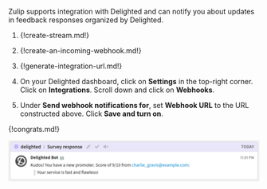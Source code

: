 Zulip supports integration with Delighted and can notify you
about updates in feedback responses organized by Delighted.

1. {!create-stream.md!}

1. {!create-an-incoming-webhook.md!}

1. {!generate-integration-url.md!}

1. On your Delighted dashboard, click on **Settings** in the
   top-right corner. Click on **Integrations**. Scroll down
   and click on **Webhooks**.

1. Under **Send webhook notifications for**, set **Webhook URL**
   to the URL constructed above. Click **Save and turn on**.

{!congrats.md!}

![](/static/images/integrations/delighted/001.png)
